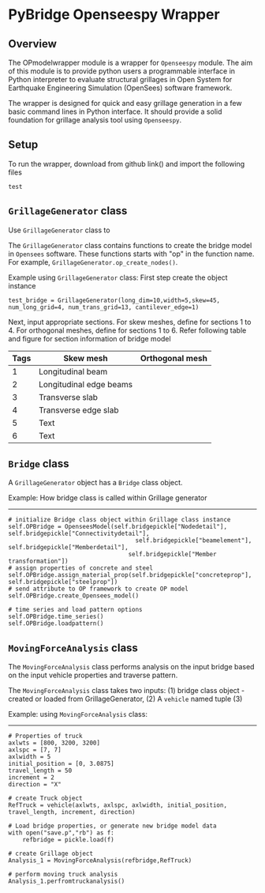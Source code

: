 # PyBridge Openseespy Wrapper

## Overview

The OPmodelwrapper module is a wrapper for ```Openseespy``` module. The aim of this module is to provide
python users a programmable interface in Python interpreter to evaluate structural grillages 
in Open System for Earthquake Engineering Simulation (OpenSees) software framework.

The wrapper is designed for quick and easy grillage generation in a few basic command lines in Python 
interface. It should provide a solid foundation for grillage analysis tool using ```Openseespy```. 

## Setup

To run the wrapper, download from github link() and import the following files
    
    test
    

## `GrillageGenerator` class

Use `GrillageGenerator` class to 

The `GrillageGenerator` class contains functions to create the bridge model in `Opensees` software. 
These functions starts with "op" in the function name. 
For example, `GrillageGenerator.op_create_nodes()`.

Example using `GrillageGenerator` class:
First step create the object instance
    
    test_bridge = GrillageGenerator(long_dim=10,width=5,skew=45, num_long_grid=4, num_trans_grid=13, cantilever_edge=1)

Next, input appropriate sections. For skew meshes, define for sections 1 to 4. For orthogonal
meshes, define for sections 1 to 6. Refer following table and figure for section information of
bridge model

| Tags    | Skew mesh| Orthogonal mesh |
| ----------- | ----------- | ----------- |
| 1   | Longitudinal beam    | | 
| 2   | Longitudinal edge beams        |
| 3   | Transverse slab        |
| 4   | Transverse edge slab         |
| 5   | Text        |
| 6   | Text        |



## `Bridge` class

A `GrillageGenerator` object has a `Bridge` class object. 

Example: How bridge class is called within Grillage generator
____________________

    # initialize Bridge class object within Grillage class instance
    self.OPBridge = OpenseesModel(self.bridgepickle["Nodedetail"], self.bridgepickle["Connectivitydetail"],
                                        self.bridgepickle["beamelement"], self.bridgepickle["Memberdetail"],
                                      self.bridgepickle["Member transformation"])
    # assign properties of concrete and steel
    self.OPBridge.assign_material_prop(self.bridgepickle["concreteprop"], self.bridgepickle["steelprop"])
    # send attribute to OP framework to create OP model
    self.OPBridge.create_Opensees_model()

    # time series and load pattern options
    self.OPBridge.time_series()
    self.OPBridge.loadpattern()

## ```MovingForceAnalysis``` class

The ```MovingForceAnalysis``` class performs analysis on the input bridge based on the input vehicle 
properties and traverse pattern.

The ```MovingForceAnalysis``` class takes two inputs:
(1) bridge class object - created or loaded from GrillageGenerator, 
(2) A ```vehicle``` named tuple
(3) 

Example: using ```MovingForceAnalysis``` class:
____________________

    # Properties of truck
    axlwts = [800, 3200, 3200]
    axlspc = [7, 7]
    axlwidth = 5
    initial_position = [0, 3.0875]
    travel_length = 50
    increment = 2
    direction = "X"

    # create Truck object
    RefTruck = vehicle(axlwts, axlspc, axlwidth, initial_position, travel_length, increment, direction)

    # Load bridge properties, or generate new bridge model data 
    with open("save.p","rb") as f:
        refbridge = pickle.load(f)
    
    # create Grillage object
    Analysis_1 = MovingForceAnalysis(refbridge,RefTruck)
    
    # perform moving truck analysis
    Analysis_1.perfromtruckanalysis()




